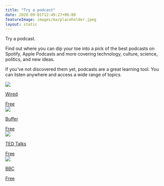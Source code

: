 ```yaml
---
title: "Try a podcast"
date: 2020-09-01T12:49:27+06:00
featureImage: images/ma/placeholder.jpeg
layout: static
---
```


Try a podcast.

Find out where you can dip your toe into a pick of the best podcasts on Spotify, Apple Podcasts and more covering technology, culture, science, politics, and new ideas.

If you've not discovered them yet, podcasts are a great learning tool. You can listen anywhere and access a wide range of topics.

<a class="ma-link" href="https://www.wired.com/story/podcasts-beginners-guide/"><div class="ma-card"><div class="ma-icon"><img src ="/images/icon-check.png"/></div><div class="ma-name"><p>Wired</p></div><div class="ma-paid-text"><span>Free</span></div></div></a><a class="ma-link" href="https://buffer.com/library/podcasting-for-beginners/"><div class="ma-card"><div class="ma-icon"><img src ="/images/icon-check.png"/></div><div class="ma-name"><p>Buffer</p></div><div class="ma-paid-text"><span>Free</span></div></div></a><a class="ma-link" href="https://www.ted.com/podcasts"><div class="ma-card"><div class="ma-icon"><img src ="/images/icon-check.png"/></div><div class="ma-name"><p>TED Talks</p></div><div class="ma-paid-text"><span>Free</span></div></div></a><a class="ma-link" href="https://www.bbc.co.uk/sounds/podcasts"><div class="ma-card"><div class="ma-icon"><img src ="/images/icon-check.png"/></div><div class="ma-name"><p>BBC</p></div><div class="ma-paid-text"><span>Free</span></div></div></a>  

<br/><br/>






